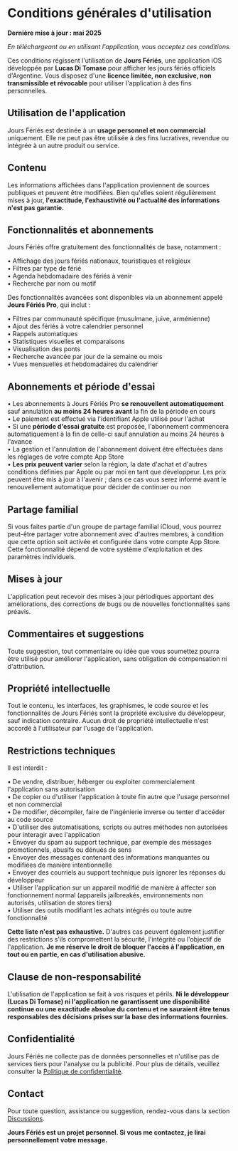 # Conditions générales d'utilisation  
  
**Dernière mise à jour : mai 2025**  
  
*En téléchargeant ou en utilisant l'application, vous acceptez ces conditions.*  
  
Ces conditions régissent l'utilisation de **Jours Fériés**, une application iOS développée par **Lucas Di Tomase** pour afficher les jours fériés officiels d'Argentine. Vous disposez d'une **licence limitée, non exclusive, non transmissible et révocable** pour utiliser l'application à des fins personnelles.  
  
## Utilisation de l'application  
  
Jours Fériés est destinée à un **usage personnel et non commercial** uniquement. Elle ne peut pas être utilisée à des fins lucratives, revendue ou intégrée à un autre produit ou service.  
  
## Contenu  
  
Les informations affichées dans l'application proviennent de sources publiques et peuvent être modifiées. Bien qu'elles soient régulièrement mises à jour, **l'exactitude, l'exhaustivité ou l'actualité des informations n'est pas garantie.**  
  
## Fonctionnalités et abonnements  
  
Jours Fériés offre gratuitement des fonctionnalités de base, notamment :  
  
• Affichage des jours fériés nationaux, touristiques et religieux  
• Filtres par type de férié  
• Agenda hebdomadaire des fériés à venir  
• Recherche par nom ou motif  
  
Des fonctionnalités avancées sont disponibles via un abonnement appelé **Jours Fériés Pro**, qui inclut :  
  
• Filtres par communauté spécifique (musulmane, juive, arménienne)  
• Ajout des fériés à votre calendrier personnel  
• Rappels automatiques  
• Statistiques visuelles et comparaisons  
• Visualisation des ponts  
• Recherche avancée par jour de la semaine ou mois  
• Vues mensuelles et hebdomadaires du calendrier  
  
## Abonnements et période d'essai  
  
• Les abonnements à Jours Fériés Pro **se renouvellent automatiquement** sauf annulation **au moins 24 heures avant** la fin de la période en cours  
• Le paiement est effectué via l'identifiant Apple utilisé pour l'achat  
• Si une **période d'essai gratuite** est proposée, l'abonnement commencera automatiquement à la fin de celle-ci sauf annulation au moins 24 heures à l'avance  
• La gestion et l'annulation de l'abonnement doivent être effectuées dans les réglages de votre compte App Store  
• **Les prix peuvent varier** selon la région, la date d'achat et d'autres conditions définies par Apple ou par moi en tant que développeur. Les prix peuvent être mis à jour à l'avenir ; dans ce cas vous serez informé avant le renouvellement automatique pour décider de continuer ou non  
  
## Partage familial  
  
Si vous faites partie d'un groupe de partage familial iCloud, vous pourrez peut-être partager votre abonnement avec d'autres membres, à condition que cette option soit activée et configurée dans votre compte App Store. Cette fonctionnalité dépend de votre système d'exploitation et des paramètres individuels.  
  
## Mises à jour  
  
L'application peut recevoir des mises à jour périodiques apportant des améliorations, des corrections de bugs ou de nouvelles fonctionnalités sans préavis.  
  
## Commentaires et suggestions  
  
Toute suggestion, tout commentaire ou idée que vous soumettez pourra être utilisé pour améliorer l'application, sans obligation de compensation ni d'attribution.  
  
## Propriété intellectuelle  
  
Tout le contenu, les interfaces, les graphismes, le code source et les fonctionnalités de Jours Fériés sont la propriété exclusive du développeur, sauf indication contraire. Aucun droit de propriété intellectuelle n'est accordé à l'utilisateur par l'usage de l'application.  
  
## Restrictions techniques  
  
Il est interdit :  
  
• De vendre, distribuer, héberger ou exploiter commercialement l'application sans autorisation  
• De copier ou d'utiliser l'application à toute fin autre que l'usage personnel et non commercial  
• De modifier, décompiler, faire de l'ingénierie inverse ou tenter d'accéder au code source  
• D'utiliser des automatisations, scripts ou autres méthodes non autorisées pour interagir avec l'application  
• Envoyer du spam au support technique, par exemple des messages promotionnels, abusifs ou dénués de sens  
• Envoyer des messages contenant des informations manquantes ou modifiées de manière intentionnelle  
• Envoyer des courriels au support technique puis ignorer les réponses du développeur  
• Utiliser l'application sur un appareil modifié de manière à affecter son fonctionnement normal (appareils jailbreakés, environnements non autorisés, utilisation de stores tiers)  
• Utiliser des outils modifiant les achats intégrés ou toute autre fonctionnalité  
  
**Cette liste n'est pas exhaustive.** D'autres cas peuvent également justifier des restrictions s'ils compromettent la sécurité, l'intégrité ou l'objectif de l'application. **Je me réserve le droit de bloquer l'accès à l'application, en tout ou en partie, en cas d'utilisation abusive.**  
  
## Clause de non-responsabilité  
  
L'utilisation de l'application se fait à vos risques et périls. **Ni le développeur (Lucas Di Tomase) ni l'application ne garantissent une disponibilité continue ou une exactitude absolue du contenu et ne sauraient être tenus responsables des décisions prises sur la base des informations fournies.**  
  
## Confidentialité  
  
Jours Fériés ne collecte pas de données personnelles et n'utilise pas de services tiers pour l'analyse ou la publicité. Pour plus de détails, veuillez consulter la [Politique de confidentialité](https://lucasditomase.github.io/feriados/fr/privacy-policy).  
  
## Contact  
  
Pour toute question, assistance ou suggestion, rendez-vous dans la section [Discussions](https://github.com/lucasditomase/feriados/discussions).  
  
**Jours Fériés est un projet personnel. Si vous me contactez, je lirai personnellement votre message.**  
